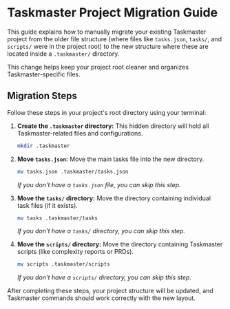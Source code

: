 # Taskmaster Project Migration Guide

This guide explains how to manually migrate your existing Taskmaster project from the older file structure (where files like `tasks.json`, `tasks/`, and `scripts/` were in the project root) to the new structure where these are located inside a `.taskmaster/` directory.

This change helps keep your project root cleaner and organizes Taskmaster-specific files.

## Migration Steps

Follow these steps in your project's root directory using your terminal:

1.  **Create the `.taskmaster` directory:**
    This hidden directory will hold all Taskmaster-related files and configurations.
    ```bash
    mkdir .taskmaster
    ```

2.  **Move `tasks.json`:**
    Move the main tasks file into the new directory.
    ```bash
    mv tasks.json .taskmaster/tasks.json
    ```
    *If you don't have a `tasks.json` file, you can skip this step.*

3.  **Move the `tasks/` directory:**
    Move the directory containing individual task files (if it exists).
    ```bash
    mv tasks .taskmaster/tasks
    ```
    *If you don't have a `tasks/` directory, you can skip this step.*

4.  **Move the `scripts/` directory:**
    Move the directory containing Taskmaster scripts (like complexity reports or PRDs).
    ```bash
    mv scripts .taskmaster/scripts
    ```
    *If you don't have a `scripts/` directory, you can skip this step.*

After completing these steps, your project structure will be updated, and Taskmaster commands should work correctly with the new layout.
